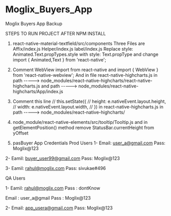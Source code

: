 # Moglix_Buyers_App
Moglix Buyers App Backup

STEPS TO RUN PROJECT AFTER NPM INSTALL

1. react-native-material-textfield/src/components
Three Files are 
Affix/index.js
Helper/index.js
label/index.js
Replace style: Animated.Text.propTypes.style
with style: Text.propType
and change  import { Animated,Text } from 'react-native';

2. Comment WebView  import from react-native 
and import { WebView } from 'react-native-webview'; 
And in file react-native-highcharts.js in path -----> node_modules/react-native-highcharts/react-native-highcharts.js and path -----> node_modules/react-native-highcharts/App/index.js

3. Comment  this line 
  // this.setState({
        //     height: e.nativeEvent.layout.height,
        //     width: e.nativeEvent.layout.width,
        // })
in react-native-highcharts.js in path -----> node_modules/react-native-highcharts/

4.  node_module/react-native-elements/src/tooltip/Tooltip.js and in getElementPosition() method remove StatusBar.currentHeight from yOffset

5.  pasBuyer App Credentials
    Prod Users 
1-  Email: user_a@gmail.com
    Pass:  Moglix@123


2- Eamil: buyer_user99@gmail.com
   Pass:  Moglix@123

3- Eamil: rahul@moglix.com
   Pass:  sivukae#496

   QA Users

1- Eamil: rahul@moglix.com
   Pass : dontKnow
   
   Email : user_a@gmail 
   Pass :  Moglix@123

2- Email: app_usera@gmail.com
   Pass: Moglix@123
